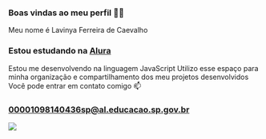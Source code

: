 ### Boas vindas ao meu perfil 💙💙
Meu nome é Lavinya Ferreira de Caevalho

### Estou estudando na [Alura](https://www.alura.com.br)

Estou me desenvolvendo na linguagem JavaScript
Utilizo esse espaço para minha organização e compartilhamento dos meu projetos desenvolvidos
Você pode entrar em contato comigo 📫
### 00001098140436sp@al.educacao.sp.gov.br


![](https://tenor.com/pt-BR/view/goodmorning-raining-rain-window-gif-12364558)
